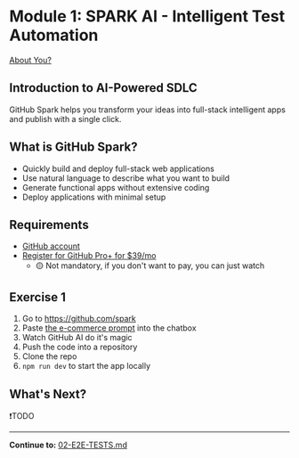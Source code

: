 # Module 1: SPARK AI - Intelligent Test Automation

[About You?](https://www.menti.com/al2kjmdkno3a)

## Introduction to AI-Powered SDLC

GitHub Spark helps you transform your ideas into full-stack intelligent apps and publish with a single click.

## What is GitHub Spark?

- Quickly build and deploy full-stack web applications
- Use natural language to describe what you want to build
- Generate functional apps without extensive coding
- Deploy applications with minimal setup

## Requirements

- [GitHub account](https://github.com/)
- [Register for GitHub Pro+ for $39/mo](bit.ly/gh-spark-reg://bit.ly/gh-spark-reg)
  - 🟡 Not mandatory, if you don't want to pay, you can just watch

## Exercise 1

1. Go to https://github.com/spark
2. Paste [the e-commerce prompt](workshop/2025-august/assets/ai-prompts/create-web-app.md) into the chatbox
3. Watch GitHub AI do it's magic
4. Push the code into a repository
5. Clone the repo
6. `npm run dev` to start the app locally

## What's Next?

❗TODO

---

**Continue to:** [02-E2E-TESTS.md](./02-E2E-TESTS.md)
